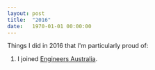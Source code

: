 ```yaml
---
layout: post
title:  "2016"
date:   1970-01-01 00:00:00
---
```


Things I did in 2016 that I'm particularly proud of:

1. I joined [Engineers Australia][].

[Engineers Australia]: https://engineersaustralia.org.au